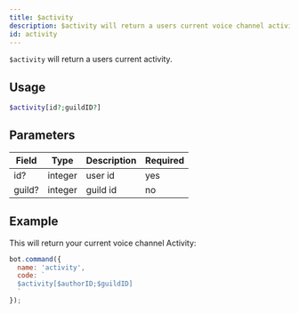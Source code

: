 ```yaml
---
title: $activity 
description: $activity will return a users current voice channel activity.
id: activity
---
```


`$activity` will return a users current activity.

## Usage

```php
$activity[id?;guildID?]
```

## Parameters 


| Field  | Type    | Description | Required |
| ------ | ------- | ----------- | -------- |
| id?    | integer | user id     | yes      |
| guild? | integer | guild id    | no       |


## Example

This will return your current voice channel Activity:

```javascript
bot.command({
  name: 'activity',
  code: `
  $activity[$authorID;$guildID]
  `
});
```